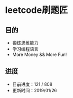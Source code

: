 # leetcode刷题匠

## 目的
* 锻炼思维能力
* 学习编程语言
* More Money && More Fun!

## 进度
* 目前进度：121 / 808
* 更新时间：2019/01/26


